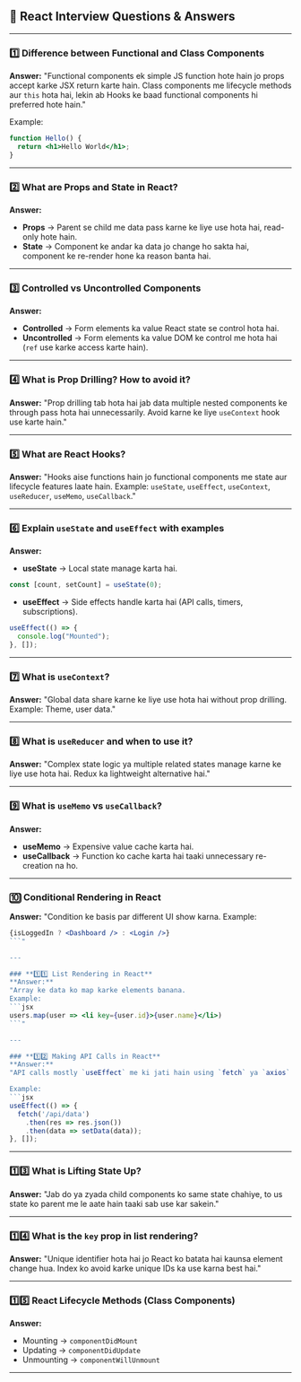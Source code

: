 ## **📌 React Interview Questions & Answers**

---

### **1️⃣ Difference between Functional and Class Components**

**Answer:**
"Functional components ek simple JS function hote hain jo props accept karke JSX return karte hain.
Class components me lifecycle methods aur `this` hota hai, lekin ab Hooks ke baad functional components hi preferred hote hain."

Example:

```jsx
function Hello() {
  return <h1>Hello World</h1>;
}
```

---

### **2️⃣ What are Props and State in React?**

**Answer:**

* **Props** → Parent se child me data pass karne ke liye use hota hai, read-only hote hain.
* **State** → Component ke andar ka data jo change ho sakta hai, component ke re-render hone ka reason banta hai.

---

### **3️⃣ Controlled vs Uncontrolled Components**

**Answer:**

* **Controlled** → Form elements ka value React state se control hota hai.
* **Uncontrolled** → Form elements ka value DOM ke control me hota hai (`ref` use karke access karte hain).

---

### **4️⃣ What is Prop Drilling? How to avoid it?**

**Answer:**
"Prop drilling tab hota hai jab data multiple nested components ke through pass hota hai unnecessarily.
Avoid karne ke liye `useContext` hook use karte hain."

---

### **5️⃣ What are React Hooks?**

**Answer:**
"Hooks aise functions hain jo functional components me state aur lifecycle features laate hain.
Example: `useState`, `useEffect`, `useContext`, `useReducer`, `useMemo`, `useCallback`."

---

### **6️⃣ Explain `useState` and `useEffect` with examples**

**Answer:**

* **useState** → Local state manage karta hai.

```jsx
const [count, setCount] = useState(0);
```

* **useEffect** → Side effects handle karta hai (API calls, timers, subscriptions).

```jsx
useEffect(() => {
  console.log("Mounted");
}, []);
```

---

### **7️⃣ What is `useContext`?**

**Answer:**
"Global data share karne ke liye use hota hai without prop drilling.
Example: Theme, user data."

---

### **8️⃣ What is `useReducer` and when to use it?**

**Answer:**
"Complex state logic ya multiple related states manage karne ke liye use hota hai.
Redux ka lightweight alternative hai."

---

### **9️⃣ What is `useMemo` vs `useCallback`?**

**Answer:**

* **useMemo** → Expensive value cache karta hai.
* **useCallback** → Function ko cache karta hai taaki unnecessary re-creation na ho.

---

### **🔟 Conditional Rendering in React**

**Answer:**
"Condition ke basis par different UI show karna.
Example:

````jsx
{isLoggedIn ? <Dashboard /> : <Login />}
```"

---

### **1️⃣1️⃣ List Rendering in React**
**Answer:**  
"Array ke data ko map karke elements banana.  
Example:  
```jsx
users.map(user => <li key={user.id}>{user.name}</li>)
```"

---

### **1️⃣2️⃣ Making API Calls in React**
**Answer:**  
"API calls mostly `useEffect` me ki jati hain using `fetch` ya `axios`."  

Example:  
```jsx
useEffect(() => {
  fetch('/api/data')
    .then(res => res.json())
    .then(data => setData(data));
}, []);
````

---

### **1️⃣3️⃣ What is Lifting State Up?**

**Answer:**
"Jab do ya zyada child components ko same state chahiye, to us state ko parent me le aate hain taaki sab use kar sakein."

---

### **1️⃣4️⃣ What is the `key` prop in list rendering?**

**Answer:**
"Unique identifier hota hai jo React ko batata hai kaunsa element change hua.
Index ko avoid karke unique IDs ka use karna best hai."

---

### **1️⃣5️⃣ React Lifecycle Methods (Class Components)**

**Answer:**

* Mounting → `componentDidMount`
* Updating → `componentDidUpdate`
* Unmounting → `componentWillUnmount`

---

